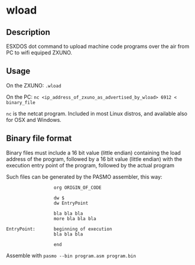 # wload

## Description
ESXDOS dot command to upload machine code programs over the air from PC to wifi equiped ZXUNO.

## Usage
On the ZXUNO: `.wload`

On the PC: `nc <ip_address_of_zxuno_as_advertised_by_wload> 6912 < binary_file`

`nc` is the netcat program. Included in most Linux distros, and available also for OSX and Windows.

## Binary file format
Binary files must include a 16 bit value (little endian) containing the load address of the program, followed by a 16 bit value (little endian) with the execution entry point of the program, followed by the actual program

Such files can be generated by the PASMO assembler, this way:

                      org ORIGIN_OF_CODE

                      dw $
                      dw EntryPoint

                      bla bla bla
                      more bla bla bla

    EntryPoint:       beginning of execution
                      bla bla bla

                      end

Assemble with `pasmo --bin program.asm program.bin`
